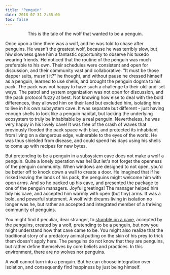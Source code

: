 ```yaml
---
title: "Penguin"
date: 2018-07-31 2:35:00
toc: false
---
```


<p style="text-align:center">This is the tale of the wolf that wanted to be a penguin.</p>

Once upon a time there was a wolf, and he was told to chase after penguins. He wasn't the greatest wolf, because he was terribly slow, but hiw slowness gave him a fantastic opportunity to observe his tuxedo wearing friends. He noticed that the routine of the penguin was much preferable to his own. Their schedules were consistent and open for discussion, and their community vast and collaborative. "It must be those dapper suits, musn't it?" he thought, and without pause he dressed himself as a penguin, learned to use shells, and brought the penguin dogma to his pack. The pack was not happy to have such a challenge to their old-and-set ways. The patrol and system organization was not open for discussion, and the pack protocol fuzzy at best. Not knowing how else to deal with the bold differences, they allowed him on their land but excluded him, isolating him to live in his own subsystem cave. It was separate but different - just having enough shells to look like a penguin habitat, but lacking the underlying ecosystem to truly be inhabitable by a real penguin. Nevertheless, he was very happy in his lovely cave! It was free of the crash of waves that previously flooded the pack space with blue, and protected its inhabitant from living on a dangerous edge, vulnerable to the eyes of the world.  He was thus shielded from disease, and could spend his days using his shells to come up with recipes for new bytes. 

But pretending to be a penguin in a subsystem cave does not make a wolf a penguin. Quite a lonely operation was he! But let's not forget the openness of the penguin community. When windows are designed to not open, you'd be better off to knock down a wall to create a door. He imagined that if he risked leaving the lands of his pack, the penguins might welcome him with open arms. And so he packed up his cave, and presented the package to one of the penguin managers. Joyful greetings! The manager helped him tidy his cave, and accepted him warmly with open (but tiny) arms. It was a bold, and powerful statement. A wolf with dreams living in isolation no longer was he, but rather an accepted and integrated member of a thriving community of penguins.

You might find it peculiar, dear stranger, to <a target="_blank" href="https://www.omgubuntu.co.uk/2018/07/install-powershell-ubuntu-linux-snap">stumble on a cave</a>, accepted by the penguins, created by a wolf, pretending to be a penguin, but now you might understand how that cave came to be. You might also realize that the traditional story of a predatory animal putting on the skin of his prey to trick them doesn't apply here. The penguins do not know that they are penguins, but rather define themselves by core beliefs and practices. In this environment, there are no wolves nor penguins.

A wolf cannot turn into a penguin. But he can choose integration over isolation, and consequently find happiness by just being himself.

